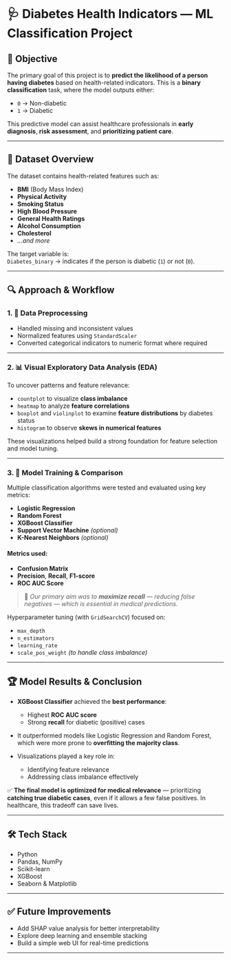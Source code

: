 # 🩺 Diabetes Health Indicators — ML Classification Project

## 📌 Objective
The primary goal of this project is to **predict the likelihood of a person having diabetes** based on health-related indicators. This is a **binary classification** task, where the model outputs either:

- `0` → Non-diabetic  
- `1` → Diabetic

This predictive model can assist healthcare professionals in **early diagnosis**, **risk assessment**, and **prioritizing patient care**.

---

## 🧠 Dataset Overview
The dataset contains health-related features such as:

- **BMI** (Body Mass Index)  
- **Physical Activity**  
- **Smoking Status**  
- **High Blood Pressure**  
- **General Health Ratings**  
- **Alcohol Consumption**  
- **Cholesterol**  
- *...and more*

The target variable is:  
`Diabetes_binary` → indicates if the person is diabetic (`1`) or not (`0`).

---

## 🔍 Approach & Workflow

### 1. 🧹 Data Preprocessing
- Handled missing and inconsistent values  
- Normalized features using `StandardScaler`  
- Converted categorical indicators to numeric format where required  

---

### 2. 📊 Visual Exploratory Data Analysis (EDA)
To uncover patterns and feature relevance:
- `countplot` to visualize **class imbalance**
- `heatmap` to analyze **feature correlations**
- `boxplot` and `violinplot` to examine **feature distributions** by diabetes status
- `histogram` to observe **skews in numerical features**

These visualizations helped build a strong foundation for feature selection and model tuning.

---

### 3. 🤖 Model Training & Comparison
Multiple classification algorithms were tested and evaluated using key metrics:

- **Logistic Regression**  
- **Random Forest**  
- **XGBoost Classifier**  
- **Support Vector Machine** *(optional)*  
- **K-Nearest Neighbors** *(optional)*  

#### Metrics used:
- **Confusion Matrix**  
- **Precision**, **Recall**, **F1-score**  
- **ROC AUC Score**

> 🔎 *Our primary aim was to **maximize recall** — reducing false negatives — which is essential in medical predictions.*

Hyperparameter tuning (with `GridSearchCV`) focused on:
- `max_depth`
- `n_estimators`
- `learning_rate`
- `scale_pos_weight` *(to handle class imbalance)*

---

## 🏆 Model Results & Conclusion

- **XGBoost Classifier** achieved the **best performance**:
  - Highest **ROC AUC score**
  - Strong **recall** for diabetic (positive) cases

- It outperformed models like Logistic Regression and Random Forest, which were more prone to **overfitting the majority class**.

- Visualizations played a key role in:
  - Identifying feature relevance
  - Addressing class imbalance effectively

✅ **The final model is optimized for medical relevance** — prioritizing **catching true diabetic cases**, even if it allows a few false positives. In healthcare, this tradeoff can save lives.

---

## 🛠 Tech Stack
- Python  
- Pandas, NumPy  
- Scikit-learn  
- XGBoost  
- Seaborn & Matplotlib  

---

## ✅ Future Improvements
- Add SHAP value analysis for better interpretability  
- Explore deep learning and ensemble stacking  
- Build a simple web UI for real-time predictions  

---


